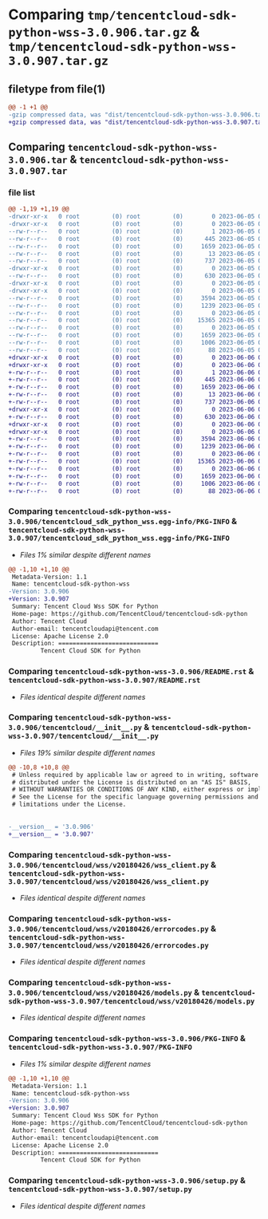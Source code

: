 # Comparing `tmp/tencentcloud-sdk-python-wss-3.0.906.tar.gz` & `tmp/tencentcloud-sdk-python-wss-3.0.907.tar.gz`

## filetype from file(1)

```diff
@@ -1 +1 @@
-gzip compressed data, was "dist/tencentcloud-sdk-python-wss-3.0.906.tar", last modified: Mon Jun  5 00:46:59 2023, max compression
+gzip compressed data, was "dist/tencentcloud-sdk-python-wss-3.0.907.tar", last modified: Tue Jun  6 02:39:36 2023, max compression
```

## Comparing `tencentcloud-sdk-python-wss-3.0.906.tar` & `tencentcloud-sdk-python-wss-3.0.907.tar`

### file list

```diff
@@ -1,19 +1,19 @@
-drwxr-xr-x   0 root         (0) root         (0)        0 2023-06-05 00:46:59.000000 tencentcloud-sdk-python-wss-3.0.906/
-drwxr-xr-x   0 root         (0) root         (0)        0 2023-06-05 00:46:59.000000 tencentcloud-sdk-python-wss-3.0.906/tencentcloud_sdk_python_wss.egg-info/
--rw-r--r--   0 root         (0) root         (0)        1 2023-06-05 00:46:59.000000 tencentcloud-sdk-python-wss-3.0.906/tencentcloud_sdk_python_wss.egg-info/dependency_links.txt
--rw-r--r--   0 root         (0) root         (0)      445 2023-06-05 00:46:59.000000 tencentcloud-sdk-python-wss-3.0.906/tencentcloud_sdk_python_wss.egg-info/SOURCES.txt
--rw-r--r--   0 root         (0) root         (0)     1659 2023-06-05 00:46:59.000000 tencentcloud-sdk-python-wss-3.0.906/tencentcloud_sdk_python_wss.egg-info/PKG-INFO
--rw-r--r--   0 root         (0) root         (0)       13 2023-06-05 00:46:59.000000 tencentcloud-sdk-python-wss-3.0.906/tencentcloud_sdk_python_wss.egg-info/top_level.txt
--rw-r--r--   0 root         (0) root         (0)      737 2023-06-05 00:46:59.000000 tencentcloud-sdk-python-wss-3.0.906/README.rst
-drwxr-xr-x   0 root         (0) root         (0)        0 2023-06-05 00:46:59.000000 tencentcloud-sdk-python-wss-3.0.906/tencentcloud/
--rw-r--r--   0 root         (0) root         (0)      630 2023-06-05 00:46:59.000000 tencentcloud-sdk-python-wss-3.0.906/tencentcloud/__init__.py
-drwxr-xr-x   0 root         (0) root         (0)        0 2023-06-05 00:46:59.000000 tencentcloud-sdk-python-wss-3.0.906/tencentcloud/wss/
-drwxr-xr-x   0 root         (0) root         (0)        0 2023-06-05 00:46:59.000000 tencentcloud-sdk-python-wss-3.0.906/tencentcloud/wss/v20180426/
--rw-r--r--   0 root         (0) root         (0)     3594 2023-06-05 00:46:59.000000 tencentcloud-sdk-python-wss-3.0.906/tencentcloud/wss/v20180426/wss_client.py
--rw-r--r--   0 root         (0) root         (0)     1239 2023-06-05 00:46:59.000000 tencentcloud-sdk-python-wss-3.0.906/tencentcloud/wss/v20180426/errorcodes.py
--rw-r--r--   0 root         (0) root         (0)        0 2023-06-05 00:46:59.000000 tencentcloud-sdk-python-wss-3.0.906/tencentcloud/wss/v20180426/__init__.py
--rw-r--r--   0 root         (0) root         (0)    15365 2023-06-05 00:46:59.000000 tencentcloud-sdk-python-wss-3.0.906/tencentcloud/wss/v20180426/models.py
--rw-r--r--   0 root         (0) root         (0)        0 2023-06-05 00:46:59.000000 tencentcloud-sdk-python-wss-3.0.906/tencentcloud/wss/__init__.py
--rw-r--r--   0 root         (0) root         (0)     1659 2023-06-05 00:46:59.000000 tencentcloud-sdk-python-wss-3.0.906/PKG-INFO
--rw-r--r--   0 root         (0) root         (0)     1006 2023-06-05 00:46:59.000000 tencentcloud-sdk-python-wss-3.0.906/setup.py
--rw-r--r--   0 root         (0) root         (0)       88 2023-06-05 00:46:59.000000 tencentcloud-sdk-python-wss-3.0.906/setup.cfg
+drwxr-xr-x   0 root         (0) root         (0)        0 2023-06-06 02:39:36.000000 tencentcloud-sdk-python-wss-3.0.907/
+drwxr-xr-x   0 root         (0) root         (0)        0 2023-06-06 02:39:36.000000 tencentcloud-sdk-python-wss-3.0.907/tencentcloud_sdk_python_wss.egg-info/
+-rw-r--r--   0 root         (0) root         (0)        1 2023-06-06 02:39:36.000000 tencentcloud-sdk-python-wss-3.0.907/tencentcloud_sdk_python_wss.egg-info/dependency_links.txt
+-rw-r--r--   0 root         (0) root         (0)      445 2023-06-06 02:39:36.000000 tencentcloud-sdk-python-wss-3.0.907/tencentcloud_sdk_python_wss.egg-info/SOURCES.txt
+-rw-r--r--   0 root         (0) root         (0)     1659 2023-06-06 02:39:36.000000 tencentcloud-sdk-python-wss-3.0.907/tencentcloud_sdk_python_wss.egg-info/PKG-INFO
+-rw-r--r--   0 root         (0) root         (0)       13 2023-06-06 02:39:36.000000 tencentcloud-sdk-python-wss-3.0.907/tencentcloud_sdk_python_wss.egg-info/top_level.txt
+-rw-r--r--   0 root         (0) root         (0)      737 2023-06-06 02:39:35.000000 tencentcloud-sdk-python-wss-3.0.907/README.rst
+drwxr-xr-x   0 root         (0) root         (0)        0 2023-06-06 02:39:36.000000 tencentcloud-sdk-python-wss-3.0.907/tencentcloud/
+-rw-r--r--   0 root         (0) root         (0)      630 2023-06-06 02:39:35.000000 tencentcloud-sdk-python-wss-3.0.907/tencentcloud/__init__.py
+drwxr-xr-x   0 root         (0) root         (0)        0 2023-06-06 02:39:36.000000 tencentcloud-sdk-python-wss-3.0.907/tencentcloud/wss/
+drwxr-xr-x   0 root         (0) root         (0)        0 2023-06-06 02:39:36.000000 tencentcloud-sdk-python-wss-3.0.907/tencentcloud/wss/v20180426/
+-rw-r--r--   0 root         (0) root         (0)     3594 2023-06-06 02:39:35.000000 tencentcloud-sdk-python-wss-3.0.907/tencentcloud/wss/v20180426/wss_client.py
+-rw-r--r--   0 root         (0) root         (0)     1239 2023-06-06 02:39:35.000000 tencentcloud-sdk-python-wss-3.0.907/tencentcloud/wss/v20180426/errorcodes.py
+-rw-r--r--   0 root         (0) root         (0)        0 2023-06-06 02:39:35.000000 tencentcloud-sdk-python-wss-3.0.907/tencentcloud/wss/v20180426/__init__.py
+-rw-r--r--   0 root         (0) root         (0)    15365 2023-06-06 02:39:35.000000 tencentcloud-sdk-python-wss-3.0.907/tencentcloud/wss/v20180426/models.py
+-rw-r--r--   0 root         (0) root         (0)        0 2023-06-06 02:39:35.000000 tencentcloud-sdk-python-wss-3.0.907/tencentcloud/wss/__init__.py
+-rw-r--r--   0 root         (0) root         (0)     1659 2023-06-06 02:39:36.000000 tencentcloud-sdk-python-wss-3.0.907/PKG-INFO
+-rw-r--r--   0 root         (0) root         (0)     1006 2023-06-06 02:39:35.000000 tencentcloud-sdk-python-wss-3.0.907/setup.py
+-rw-r--r--   0 root         (0) root         (0)       88 2023-06-06 02:39:36.000000 tencentcloud-sdk-python-wss-3.0.907/setup.cfg
```

### Comparing `tencentcloud-sdk-python-wss-3.0.906/tencentcloud_sdk_python_wss.egg-info/PKG-INFO` & `tencentcloud-sdk-python-wss-3.0.907/tencentcloud_sdk_python_wss.egg-info/PKG-INFO`

 * *Files 1% similar despite different names*

```diff
@@ -1,10 +1,10 @@
 Metadata-Version: 1.1
 Name: tencentcloud-sdk-python-wss
-Version: 3.0.906
+Version: 3.0.907
 Summary: Tencent Cloud Wss SDK for Python
 Home-page: https://github.com/TencentCloud/tencentcloud-sdk-python
 Author: Tencent Cloud
 Author-email: tencentcloudapi@tencent.com
 License: Apache License 2.0
 Description: ============================
         Tencent Cloud SDK for Python
```

### Comparing `tencentcloud-sdk-python-wss-3.0.906/README.rst` & `tencentcloud-sdk-python-wss-3.0.907/README.rst`

 * *Files identical despite different names*

### Comparing `tencentcloud-sdk-python-wss-3.0.906/tencentcloud/__init__.py` & `tencentcloud-sdk-python-wss-3.0.907/tencentcloud/__init__.py`

 * *Files 19% similar despite different names*

```diff
@@ -10,8 +10,8 @@
 # Unless required by applicable law or agreed to in writing, software
 # distributed under the License is distributed on an "AS IS" BASIS,
 # WITHOUT WARRANTIES OR CONDITIONS OF ANY KIND, either express or implied.
 # See the License for the specific language governing permissions and
 # limitations under the License.
 
 
-__version__ = '3.0.906'
+__version__ = '3.0.907'
```

### Comparing `tencentcloud-sdk-python-wss-3.0.906/tencentcloud/wss/v20180426/wss_client.py` & `tencentcloud-sdk-python-wss-3.0.907/tencentcloud/wss/v20180426/wss_client.py`

 * *Files identical despite different names*

### Comparing `tencentcloud-sdk-python-wss-3.0.906/tencentcloud/wss/v20180426/errorcodes.py` & `tencentcloud-sdk-python-wss-3.0.907/tencentcloud/wss/v20180426/errorcodes.py`

 * *Files identical despite different names*

### Comparing `tencentcloud-sdk-python-wss-3.0.906/tencentcloud/wss/v20180426/models.py` & `tencentcloud-sdk-python-wss-3.0.907/tencentcloud/wss/v20180426/models.py`

 * *Files identical despite different names*

### Comparing `tencentcloud-sdk-python-wss-3.0.906/PKG-INFO` & `tencentcloud-sdk-python-wss-3.0.907/PKG-INFO`

 * *Files 1% similar despite different names*

```diff
@@ -1,10 +1,10 @@
 Metadata-Version: 1.1
 Name: tencentcloud-sdk-python-wss
-Version: 3.0.906
+Version: 3.0.907
 Summary: Tencent Cloud Wss SDK for Python
 Home-page: https://github.com/TencentCloud/tencentcloud-sdk-python
 Author: Tencent Cloud
 Author-email: tencentcloudapi@tencent.com
 License: Apache License 2.0
 Description: ============================
         Tencent Cloud SDK for Python
```

### Comparing `tencentcloud-sdk-python-wss-3.0.906/setup.py` & `tencentcloud-sdk-python-wss-3.0.907/setup.py`

 * *Files identical despite different names*

